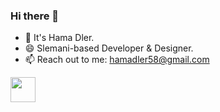 ### Hi there 👋

<!--
**HamaDler/HamaDler** is a ✨ _special_ ✨ repository because its `README.md` (this file) appears on your GitHub profile.

Here are some ideas to get you started:

- 🔭 I’m currently working on ...
- 🌱 I’m currently learning ...
- 👯 I’m looking to collaborate on ...
- 🤔 I’m looking for help with ...
- 💬 Ask me about ...
- 📫 How to reach me: ...
- 😄 Pronouns: ...
- ⚡ Fun fact: ...
-->

- 💬 It's Hama Dler. 
- 😄 Slemani-based Developer & Designer.
- 📫 Reach out to me: hamadler58@gmail.com 

<img src="https://media.giphy.com/media/vFKqnCdLPNOKc/giphy.gif" width="40" height="40" />
